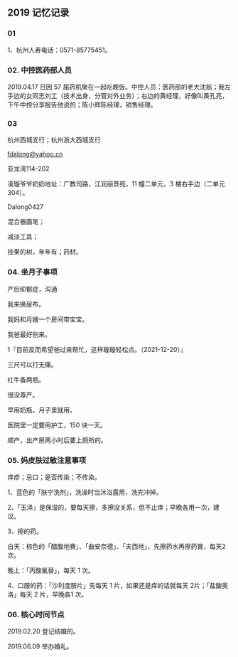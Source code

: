 ## 2019 记忆记录

### 01

1、杭州人寿电话：0571-85775451。

### 02. 中控医药部人员

2019.04.17 日因 57 届药机聚在一起吃晚饭。中控人员：医药部的老大沈航；我左手边的女同志刘工（技术出身，分管对外业务）；右边的黄经理，好像叫黄孔亮，下午中控分享报告他说的；陈小辉陈经理，销售经理。

### 03

杭州西城支行；杭州浙大西城支行

fdalong@yahoo.cn

亚龙湾114-202

凌璇爷爷奶奶地址：广教司路，江润丽景苑，11 幢二单元，3 楼右手边（二单元304）。

Dalong0427

混合器画笔；

减淡工具；

挂果的树，年年有；药材。

### 04. 坐月子事项

产后抑郁症，沟通

我来换尿布。

我妈和月嫂一个房间带宝宝。

我爸最好别来。

1『目前反而希望爸过来帮忙，这样璇璇轻松点。（2021-12-20）』

三尺可以打无痛。

红牛备两瓶。

很没尊严。

早用奶瓶，月子里就用。

医院里一定要用护工，150 块一天。

顺产，出产房两小时后要上厕所的。

### 05. 妈皮肤过敏注意事项

痒疹；忌口；是否传染；不传染。

1、蓝色的「肤宁洗剂」，洗澡时当沐浴露用，洗完冲掉。

2、「玉泽」是保湿的，要每天擦，多擦没关系，但不止痒；早晚各用一次，建议。

3、擦的药。

白天：棕色的「醋酸地赛」、「曲安奈德」、「夫西地」，先擦药水再擦药膏，每天2 次。

晚上：「丙酸氟替」，每天 1 次。

4、口服的药：「沙利度胺片」先每天 1 片，如果还是痒的话就每天 2片；「盐酸奥洛」每天 2 片，早晚各1 次。

### 06. 核心时间节点

2019.02.20 登记结婚的。

2019.06.09 举办婚礼。
